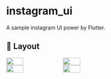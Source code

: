 # instagram_ui

A sample instagram UI power by Flutter.

## 🎨 Layout
<div style="display:flex">
    <img src="https://github.com/a1573595/instagram_ui/assets/25738593/c42cac13-ba44-4c89-980b-d41df3410489" width="30%">  
    <img src="https://github.com/a1573595/instagram_ui/assets/25738593/dd15d4bb-eed8-4882-9dd7-fee6ae3a090e" width="30%">
</div>

<div style="display:flex">
    <img src="https://github.com/a1573595/instagram_ui/assets/25738593/5620114f-f5b3-4a6f-a87e-8379d91accc6" width="30%">  
    <img src="https://github.com/a1573595/instagram_ui/assets/25738593/fab602de-d74a-4086-9f80-df86204c47b6" width="30%">
</div>
